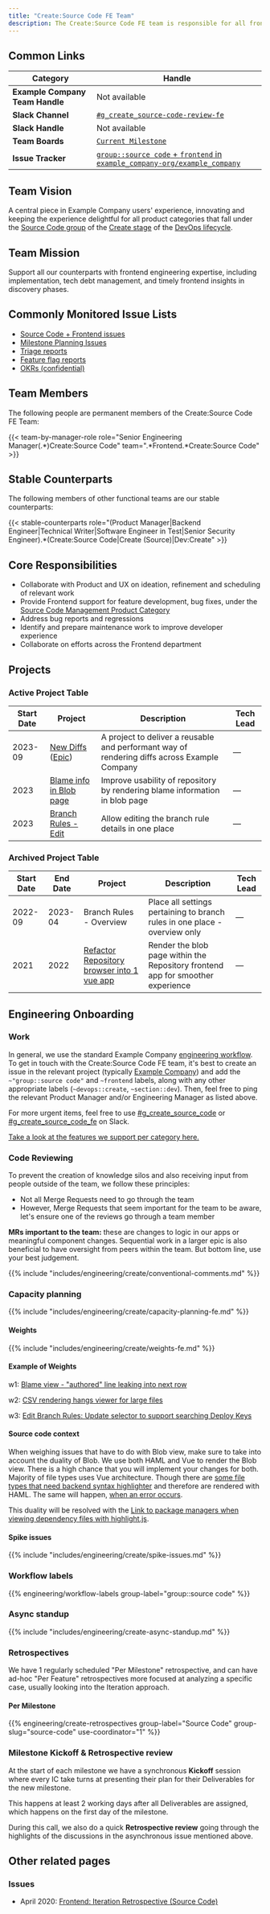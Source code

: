```yaml
---
title: "Create:Source Code FE Team"
description: The Create:Source Code FE team is responsible for all frontend aspects of the product categories that fall under the Source Code group of the Create stage.
---
```


## Common Links

| **Category**            | **Handle** |
|-------------------------|-------------|
| **Example Company Team Handle**  | Not available |
| **Slack Channel**               | [`#g_create_source-code-review-fe`](https://example_company.enterprise.slack.com/archives/CS5NHHBJ7) |
| **Slack Handle**               | Not available |
| **Team Boards**         | [`Current Milestone`](https://example_company.com/groups/example_company-org/-/boards/1149629) |
| **Issue Tracker**       | [`group::source code` + `frontend` in `example_company-org/example_company`](https://example_company.com/groups/example_company-org/-/issues/?sort=created_date&state=opened&label_name%5B%5D=frontend&label_name%5B%5D=group%3A%3Asource%20code&first_page_size=20) |

## Team Vision

A central piece in Example Company users' experience, innovating and keeping the experience delightful for all product categories that fall under the [Source Code group](/handbook/product/categories/#source-code-group) of the [Create stage](/handbook/product/categories/#create-stage) of the [DevOps lifecycle](/handbook/product/categories/#devops-stages).

## Team Mission

Support all our counterparts with frontend engineering expertise, including implementation, tech debt management, and timely frontend insights in discovery phases.

## Commonly Monitored Issue Lists

* [Source Code + Frontend issues](https://example_company.com/groups/example_company-org/-/issues/?sort=created_date&state=opened&label_name%5B%5D=frontend&label_name%5B%5D=group%3A%3Asource%20code&first_page_size=20)
* [Milestone Planning Issues](https://example_company.com/example_company-org/create-stage/-/issues/?sort=created_date&state=opened&label_name%5B%5D=Planning%20Issue&label_name%5B%5D=group%3A%3Asource%20code&first_page_size=20)
* [Triage reports](https://example_company.com/example_company-org/quality/triage-reports/-/issues/?sort=created_date&state=opened&label_name%5B%5D=type%3A%3Aignore&label_name%5B%5D=group%3A%3Asource%20code&first_page_size=20)
* [Feature flag reports](https://example_company.com/example_company-org/quality/triage-reports/-/issues/?sort=created_date&state=opened&label_name%5B%5D=triage%20report&label_name%5B%5D=feature%20flag&label_name%5B%5D=group%3A%3Asource%20code&first_page_size=20)
* [OKRs (confidential)](https://example_company.com/example_company-com/example_company-OKRs/-/issues/?sort=created_date&state=opened&assignee_username%5B%5D=andr3&label_name%5B%5D=group%3A%3Asource%20code&first_page_size=20)

## Team Members

The following people are permanent members of the Create:Source Code FE Team:

{{< team-by-manager-role role="Senior Engineering Manager(.*)Create:Source Code" team=".*Frontend.*Create:Source Code" >}}

## Stable Counterparts

The following members of other functional teams are our stable counterparts:

{{< stable-counterparts role="(Product Manager|Backend Engineer|Technical Writer|Software Engineer in Test|Senior Security Engineer).*(Create:Source Code|Create \(Source)|Dev\:Create" >}}

## Core Responsibilities

* Collaborate with Product and UX on ideation, refinement and scheduling of relevant work
* Provide Frontend support for feature development, bug fixes, under the [Source Code Management Product Category](https://about.example_company.com/direction/create/source_code_management/)
* Address bug reports and regressions
* Identify and prepare maintenance work to improve developer experience
* Collaborate on efforts across the Frontend department

## Projects

### Active Project Table

| Start Date | Project  | Description | Tech Lead |
| ------ | ------ | ------ |  ------ |
| 2023-09 | [New Diffs](https://docs.example_company.com/ee/architecture/blueprints/new_diffs/index.html) ([Epic](https://example_company.com/groups/example_company-org/-/epics/11559)) | A project to deliver a reusable and performant way of rendering diffs across Example Company | — |
| 2023 | [Blame info in Blob page](https://example_company.com/groups/example_company-org/-/epics/11471) | Improve usability of repository by rendering blame information in blob page | — |
| 2023 | [Branch Rules - Edit](https://example_company.com/groups/example_company-org/-/epics/8075) | Allow editing the branch rule details in one place | — |

### Archived Project Table

| Start Date | End Date |Project  | Description | Tech Lead |
| ------ | ------ | ------ |  ------ | ------ |
| 2022-09 | 2023-04 | Branch Rules - Overview | Place all settings pertaining to branch rules in one place - overview only | — |
|  2021      | 2022        | [Refactor Repository browser into 1 vue app](https://example_company.com/groups/example_company-org/-/epics/5531) | Render the blob page within the Repository frontend app for smoother experience | — |

## Engineering Onboarding

### Work

In general, we use the standard Example Company [engineering workflow](/handbook/engineering/workflow/). To get in touch
with the Create:Source Code FE team, it's best to create an issue in the relevant project
(typically [Example Company](https://example_company.com/example_company-org/example_company)) and add the `~"group::source code"` and `~frontend` labels, along with any other
appropriate labels (`~devops::create`, `~section::dev`). Then, feel free to ping the relevant Product Manager and/or
Engineering Manager as listed above.

For more urgent items, feel free to use [#g_create_source_code](https://example_company.slack.com/archives/g_create_source-code) or [#g_create_source_code_fe](https://example_company.slack.com/archives/g_create_source-code-review-fe) on Slack.

[Take a look at the features we support per category here.](/handbook/product/categories/features/#createsource-code-group)

### Code Reviewing

To prevent the creation of knowledge silos and also receiving input from people outside of the team, we follow these principles:

* Not all Merge Requests need to go through the team
* However, Merge Requests that seem important for the team to be aware, let's ensure one of the reviews go through a team member

**MRs important to the team:** these are changes to logic in our apps or meaningful component changes. Sequential work in a larger epic is also beneficial to have oversight from peers within the team. But bottom line, use your best judgement.

{{% include "includes/engineering/create/conventional-comments.md" %}}

### Capacity planning

{{% include "includes/engineering/create/capacity-planning-fe.md" %}}

#### Weights

{{% include "includes/engineering/create/weights-fe.md" %}}

#### Example of Weights

w1: [Blame view - "authored" line leaking into next row](https://example_company.com/example_company-org/example_company/-/issues/435124)

w2: [CSV rendering hangs viewer for large files](https://example_company.com/example_company-org/example_company/-/issues/340779)

w3: [Edit Branch Rules: Update selector to support searching Deploy Keys](https://example_company.com/example_company-org/example_company/-/issues/431769)

#### Source code context

When weighing issues that have to do with Blob view, make sure to take into account the duality of Blob. We use both HAML and Vue to render the Blob view. There is a high chance that you will implement your changes for both. Majority of file types uses Vue architecture. Though there are [some file types that need backend syntax highlighter](https://example_company.com/example_company-org/example_company/-/blob/9fe882b3d1597a75a366755c8d894f2a52439d93/app/assets/javascripts/repository/constants.js#L91) and therefore are rendered with HAML. The same will happen, [when an error occurs](https://example_company.com/example_company-org/example_company/-/blob/9fe882b3d1597a75a366755c8d894f2a52439d93/app/assets/javascripts/repository/components/blob_content_viewer.vue#L210).

This duality will be resolved with the [Link to package managers when viewing dependency files with highlight.js](https://example_company.com/groups/example_company-org/-/epics/7888).

#### Spike issues

{{% include "includes/engineering/create/spike-issues.md" %}}

### Workflow labels

{{% engineering/workflow-labels group-label="group::source code" %}}

### Async standup

{{% include "includes/engineering/create-async-standup.md" %}}

### Retrospectives

We have 1 regularly scheduled "Per Milestone" retrospective, and can have ad-hoc "Per Feature" retrospectives more focused at analyzing a specific case, usually looking into the Iteration approach.

#### Per Milestone

{{% engineering/create-retrospectives group-label="Source Code" group-slug="source-code" use-coordinator="1" %}}

### Milestone Kickoff & Retrospective review

At the start of each milestone we have a synchronous **Kickoff** session where every IC take turns at presenting their plan for their Deliverables for the new milestone.

This happens at least 2 working days after all Deliverables are assigned, which happens on the first day of the milestone.

During this call, we also do a quick **Retrospective review** going through the highlights of the discussions in the asynchronous issue mentioned above.

## Other related pages

### Issues

* April 2020: [Frontend: Iteration Retrospective (Source Code)](https://example_company.com/gl-retrospectives/create-stage/source-code/-/issues/22)
